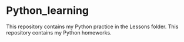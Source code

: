 # Python_learning
This repository contains my Python practice in the Lessons folder.
This repository contains my Python homeworks.
